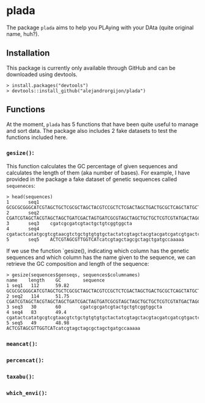 # plada

The package `plada` aims to help you PLAying with your DAta (quite original name, huh?). 

## Installation

This package is currently only available through GitHub and can be downloaded using devtools.

```
> install.packages("devtools")
> devtools::install_github("alejandrorgijon/plada")
```
## Functions

At the moment, `plada` has 5 functions that have been quite useful to manage and sort data. 
The package also includes 2 fake datasets to test the functions included here.

### `gesize()`: 
This function calculates the GC percentage of given sequences and calculates the length of them (aka number of bases).
For example, I have provided in the package a fake dataset of genetic sequences called `sequeneces`:

```
> head(sequences)
1       seq1    GCGCGCGGGCATCGTAGCTGCTCGCGCTAGCTACGTCCGCTCTCGACTAGCTGACTGCGCTCAGCTATGCTACGATCGTACGATCGTGCTATGCTAGTGCATGCTAGCTAGC
2       seq2    CGATCGTAGCTACGTAGCTAGCTGATCGACTAGTGATCGCGTAGCTAGCTGCTGCTCGTCGTATGACTAGCTGATCGATCGATCGATCGTAGCTAGCTAGCTAGCTGATCGTAG
3       seq3    cgatcgcgatcgtactgctgtcggtggcta
4       seq4    cgatactcatatgcgtcgtaacgtctgctgtgtgtgctactatcgtagctacgtacgatcgatcgtgactcgatcgtagactg
5       seq5    ACTCGTAGCGTTGGTCATcatcgtagctagcgctagctgatgccaaaaa
```

If we use the function `gesize(), indicating which column has the genetic sequences and which column has the name given to the sequence, we can retrieve the GC composition and length of the sequence:

```
> gesize(sequences$genseqs, sequences$columnames)
name    length    GC        sequence
1 seq1   112      59.82    GCGCGCGGGCATCGTAGCTGCTCGCGCTAGCTACGTCCGCTCTCGACTAGCTGACTGCGCTCAGCTATGCTACGATCGTACGATCGTGCTATGCTAGTGCATGCTAGCTAGC
2 seq2   114      51.75    CGATCGTAGCTACGTAGCTAGCTGATCGACTAGTGATCGCGTAGCTAGCTGCTGCTCGTCGTATGACTAGCTGATCGATCGATCGATCGTAGCTAGCTAGCTAGCTGATCGTAG
3 seq3   30       60       cgatcgcgatcgtactgctgtcggtggcta
4 seq4   83       49.4     cgatactcatatgcgtcgtaacgtctgctgtgtgtgctactatcgtagctacgtacgatcgatcgtgactcgatcgtagactg   
5 seq5   49       48.98    ACTCGTAGCGTTGGTCATcatcgtagctagcgctagctgatgccaaaaa 
```
                                                                                                           
### `meancat()`: 

### `percencat()`: 

### `taxabu()`: 

### `which_envi()`: 

